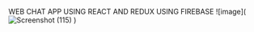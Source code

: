 WEB CHAT APP USING REACT AND REDUX USING FIREBASE
![image](![Screenshot (115)](https://user-images.githubusercontent.com/101383013/194863376-7d4be7da-d5a2-4567-bc87-c0c906ac1d90.png)
)
